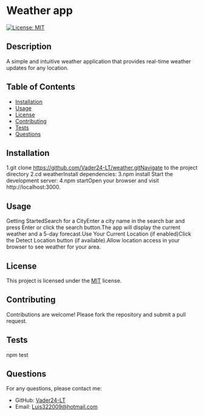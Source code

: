 # Weather app 
[![License: MIT](https://img.shields.io/badge/License-MIT-yellow.svg)](https://opensource.org/licenses/MIT)


## Description
A simple and intuitive weather application that provides real-time weather updates for any location.

## Table of Contents
- [Installation](#installation)
- [Usage](#usage)
- [License](#license)
- [Contributing](#contributing)
- [Tests](#tests)
- [Questions](#questions)

## Installation
1.git clone https://github.com/Vader24-LT/weather.gitNavigate to the project directory 2.cd weatherInstall dependencies: 3.npm install Start the development server: 4.npm startOpen your browser and visit http://localhost:3000.

## Usage
Getting StartedSearch for a CityEnter a city name in the search bar and press Enter or click the search button.The app will display the current weather and a 5-day forecast.Use Your Current Location (if enabled)Click the  Detect Location button (if available).Allow location access in your browser to see weather for your area.

## License

This project is licensed under the [MIT](https://opensource.org/licenses/MIT) license.

## Contributing
Contributions are welcome! Please fork the repository and submit a pull request.

## Tests
npm test

## Questions
For any questions, please contact me:
- GitHub: [Vader24-LT](https://github.com/Vader24-LT)
- Email: Luis322009@hotmail.com
